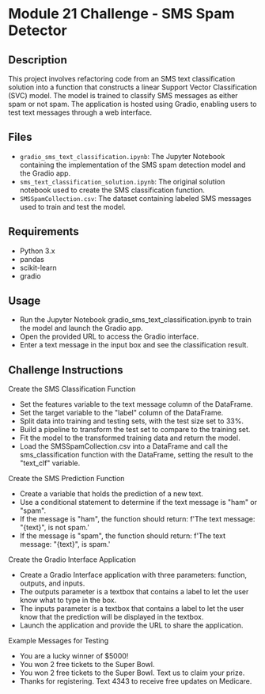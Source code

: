 # Module 21 Challenge - SMS Spam Detector

## Description

This project involves refactoring code from an SMS text classification solution into a function that constructs a linear Support Vector Classification (SVC) model. The model is trained to classify SMS messages as either spam or not spam. The application is hosted using Gradio, enabling users to test text messages through a web interface.

## Files

- `gradio_sms_text_classification.ipynb`: The Jupyter Notebook containing the implementation of the SMS spam detection model and the Gradio app.
- `sms_text_classification_solution.ipynb`: The original solution notebook used to create the SMS classification function.
- `SMSSpamCollection.csv`: The dataset containing labeled SMS messages used to train and test the model.

## Requirements

- Python 3.x
- pandas
- scikit-learn
- gradio

## Usage

- Run the Jupyter Notebook gradio_sms_text_classification.ipynb to train the model and launch the Gradio app. 
- Open the provided URL to access the Gradio interface.
- Enter a text message in the input box and see the classification result.

## Challenge Instructions
Create the SMS Classification Function

- Set the features variable to the text message column of the DataFrame.
- Set the target variable to the "label" column of the DataFrame.
- Split data into training and testing sets, with the test size set to 33%.
- Build a pipeline to transform the test set to compare to the training set.
- Fit the model to the transformed training data and return the model.
- Load the SMSSpamCollection.csv into a DataFrame and call the sms_classification function with the DataFrame, setting the result to the "text_clf" variable.

Create the SMS Prediction Function

- Create a variable that holds the prediction of a new text.
- Use a conditional statement to determine if the text message is "ham" or "spam".
- If the message is "ham", the function should return: f'The text message: "{text}", is not spam.'
- If the message is "spam", the function should return: f'The text message: "{text}", is spam.'

Create the Gradio Interface Application

- Create a Gradio Interface application with three parameters: function, outputs, and inputs.
- The outputs parameter is a textbox that contains a label to let the user know what to type in the box.
- The inputs parameter is a textbox that contains a label to let the user know that the prediction will be displayed in the textbox.
- Launch the application and provide the URL to share the application.

Example Messages for Testing

- You are a lucky winner of $5000!
- You won 2 free tickets to the Super Bowl.
- You won 2 free tickets to the Super Bowl. Text us to claim your prize.
- Thanks for registering. Text 4343 to receive free updates on Medicare.
